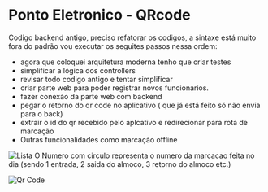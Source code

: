 # Ponto Eletronico - QRcode

Codigo backend antigo, preciso refatorar os codigos, a sintaxe está muito fora do padrão
vou executar os seguites passos nessa ordem:
- agora que coloquei arquitetura moderna tenho que criar testes
- simplificar a lógica dos controllers
- revisar todo codigo antigo e tentar simplificar
- criar parte web para poder registrar novos funcionarios.
- fazer conexão da parte web com backend
- pegar o retorno do qr code no aplicativo ( que já está feito só não envia para o back)
- extrair o id do qr recebido pelo aplcativo e redirecionar para rota de marcação
- Outras funcionalidades como marcação offline

![Lista](https://github.com/kalavh/pontoeletronico/blob/master/Screenshots/lista.jpeg)
O Numero com circulo representa o numero da marcacao feita no dia (sendo 1 entrada, 2 saida do almoco, 3 retorno do almoco etc.)

![Qr Code](https://github.com/kalavh/pontoeletronico/blob/master/Screenshots/qrcode.jpeg)
